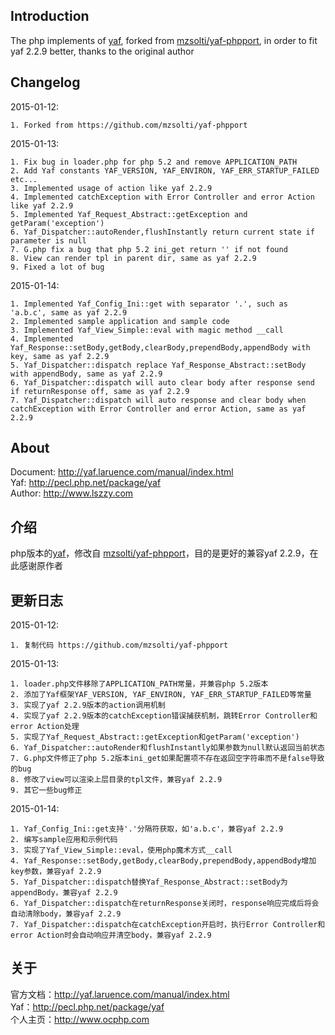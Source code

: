## Introduction
The php implements of [yaf](pecl.php.net/package/yaf), forked from [mzsolti/yaf-phpport](https://github.com/mzsolti/yaf-phpport), in order to fit yaf 2.2.9 better, thanks to the original author

## Changelog
2015-01-12:

	1. Forked from https://github.com/mzsolti/yaf-phpport

2015-01-13:

	1. Fix bug in loader.php for php 5.2 and remove APPLICATION_PATH
	2. Add Yaf constants YAF_VERSION, YAF_ENVIRON, YAF_ERR_STARTUP_FAILED etc...
	3. Implemented usage of action like yaf 2.2.9
	4. Implemented catchException with Error Controller and error Action like yaf 2.2.9
	5. Implemented Yaf_Request_Abstract::getException and getParam('exception')
	6. Yaf_Dispatcher::autoRender,flushInstantly return current state if parameter is null
	7. G.php fix a bug that php 5.2 ini_get return '' if not found
	8. View can render tpl in parent dir, same as yaf 2.2.9
	9. Fixed a lot of bug

2015-01-14:

	1. Implemented Yaf_Config_Ini::get with separator '.', such as 'a.b.c', same as yaf 2.2.9
	2. Implemented sample application and sample code
	3. Implemented Yaf_View_Simple::eval with magic method __call
	4. Implemented Yaf_Response::setBody,getBody,clearBody,prependBody,appendBody with key, same as yaf 2.2.9
	5. Yaf_Dispatcher::dispatch replace Yaf_Response_Abstract::setBody with appendBody, same as yaf 2.2.9
	6. Yaf_Dispatcher::dispatch will auto clear body after response send if returnResponse off, same as yaf 2.2.9
	7. Yaf_Dispatcher::dispatch will auto response and clear body when catchException with Error Controller and error Action, same as yaf 2.2.9

## About
Document: http://yaf.laruence.com/manual/index.html  
Yaf: http://pecl.php.net/package/yaf  
Author: http://www.lszzy.com  


## 介绍
php版本的[yaf](pecl.php.net/package/yaf)，修改自 [mzsolti/yaf-phpport](https://github.com/mzsolti/yaf-phpport)，目的是更好的兼容yaf 2.2.9，在此感谢原作者

## 更新日志
2015-01-12:

	1. 复制代码 https://github.com/mzsolti/yaf-phpport

2015-01-13:

	1. loader.php文件移除了APPLICATION_PATH常量，并兼容php 5.2版本
	2. 添加了Yaf框架YAF_VERSION, YAF_ENVIRON, YAF_ERR_STARTUP_FAILED等常量
	3. 实现了yaf 2.2.9版本的action调用机制
	4. 实现了yaf 2.2.9版本的catchException错误捕获机制，跳转Error Controller和error Action处理
	5. 实现了Yaf_Request_Abstract::getException和getParam('exception')
	6. Yaf_Dispatcher::autoRender和flushInstantly如果参数为null默认返回当前状态
	7. G.php文件修正了php 5.2版本ini_get如果配置项不存在返回空字符串而不是false导致的bug
	8. 修改了view可以渲染上层目录的tpl文件，兼容yaf 2.2.9
	9. 其它一些bug修正

2015-01-14:

	1. Yaf_Config_Ini::get支持'.'分隔符获取，如'a.b.c'，兼容yaf 2.2.9
	2. 编写sample应用和示例代码
	3. 实现了Yaf_View_Simple::eval，使用php魔术方式__call
	4. Yaf_Response::setBody,getBody,clearBody,prependBody,appendBody增加key参数，兼容yaf 2.2.9
	5. Yaf_Dispatcher::dispatch替换Yaf_Response_Abstract::setBody为appendBody，兼容yaf 2.2.9
	6. Yaf_Dispatcher::dispatch在returnResponse关闭时，response响应完成后将会自动清除body，兼容yaf 2.2.9
	7. Yaf_Dispatcher::dispatch在catchException开启时，执行Error Controller和error Action时会自动响应并清空body，兼容yaf 2.2.9

## 关于
官方文档：http://yaf.laruence.com/manual/index.html  
Yaf：http://pecl.php.net/package/yaf  
个人主页：http://www.ocphp.com  
